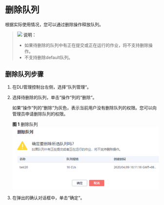 # 删除队列<a name="dli_01_0016"></a>

根据实际使用情况，您可以通过删除操作释放队列。

>![](public_sys-resources/icon-note.gif) **说明：** 
>-   如果待删除的队列中有正在提交或正在运行的作业，将不支持删除操作。
>-   不支持删除default队列。

## 删除队列步骤<a name="section1015535913555"></a>

1.  在DLI管理控制台左侧，选择“队列管理“。
2.  选择待删除的队列，单击“操作“列的“删除“。

    如果“操作“列的“删除“为灰色，表示当前用户没有删除队列的权限。您可以向管理员申请删除队列的权限。

    **图 1**  删除队列<a name="fig1515218502219"></a>  
    ![](figures/删除队列.png "删除队列")

3.  在弹出的确认对话框中，单击“确定“。

